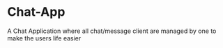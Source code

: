 # Chat-App
A Chat Application where all chat/message client are managed by one to make the users life easier
